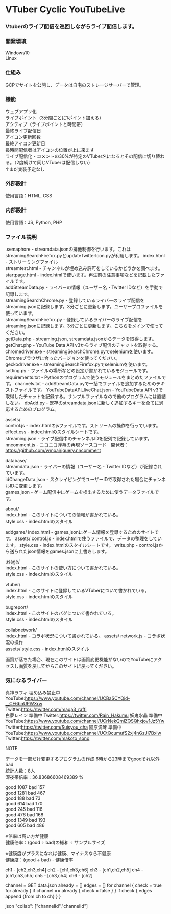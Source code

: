 # VTuber Cyclic YouTubeLive

### Vtuberのライブ配信を巡回しながらライブ配信します。  

### 開発環境
Windows10  
Linux  

### 仕組み
GCPでサイトを公開し、データは自宅のストレージサーバーで管理。

### 機能  
ウェブアプリ化  
ライブポイント（3分間ごとに1ポイント加える）  
アクティブ（ライブポイントと時間帯）  
最終ライブ配信日  
アイコン更新回数  
最終アイコン更新日  
長時間配信者はアイコンの位置が上に来ます  
ライブ配信化 - コメントの30%が特定のVTuber名になるとその配信に切り替わる。（2度続けて同じVTuberは配信しない）  
↑まだ実装予定なし  

### 外部設計  
使用言語：HTML, CSS  

### 内部設計  
使用言語：JS, Python, PHP  

### ファイル説明  
.semaphore - streamdata.jsonの排他制御を行います。これはstreamingSearchFirefox.pyとupdateTwitterIcon.pyが利用します。
index.html - ストリーミングファイル  
streamtest.html - チャンネルが埋め込み許可をしているかどうかを調べます。  
startpage.html - index.htmlで使います。再生前の注意事項などを記載したファイルです。  
addStreamData.py - ライバーの情報（ユーザー名・Twitter IDなど）を手動で記録します。  
streamingSearchChrome.py - 登録しているライバーのライブ配信をstreaming.jsonに記録します。3分ごとに更新します。ユーザープロファイルを使っています。  
streamingSearchFirefox.py - 登録しているライバーのライブ配信をstreaming.jsonに記録します。3分ごとに更新します。こちらをメインで使ってください。  
getData.php - streaming.json, streamdata.jsonからデータを取得します。 
getChat.php - YouTube Data API v3からライブ配信のチャットを取得する。
chromedriver.exe - streamingSearchChrome.pyでseleniumを使います。Chromeブラウザに合ったバージョンを使ってください。  
geckodriver.exe - streamingSearchFirefox.pyでseleniumを使います。  
setting.py - ファイルの場所などの設定が書かれているモジュールです。  
requirements.txt - Pythonのプログラムで使うモジュールをまとめたファイルです。
channels.txt - addStreamData.pyで一括でファイルを追加するためのテキストファイルです。
YouTubeDataAPI_liveChat.json - YouTubeData API v3で取得したチャットを記録する。サンプルファイルなので他のプログラムには直結しない。
dbAdd.py - 既存のstreamdata.jsonに新しく追加するキーを全てに適応するためのプログラム。

assets/  
    control.js - index.htmlのjsファイルです。ストリームの操作を行っています。  
    effect.css - index.htmlのスタイルシートです。  
    streaming.json - ライブ配信中のチャンネルIDを配列で記録しています。  
    nncomment.js - ニコニコ弾幕の再現ソースコード　開発者：https://github.com/wmoai/jquery.nncomment

database/  
    streamdata.json - ライバーの情報（ユーザー名・Twitter IDなど）が記録されています。  
    idChangeData.json - スクレイピングでユーザーIDで取得された場合にチャンネルIDに変更します。  
    games.json - ゲーム配信中にゲームを検出するために使うデータファイルです。

about/  
    index.html - このサイトについての情報が書かれている。  
    style.css  - index.htmlのスタイル  

addgame/
    index.html - games.jsonにゲーム情報を登録するためのサイトです。
    assets/
        control.js - index.htmlで使うファイルで、データの整理をしています。
        style.css - index.htmlのスタイルシートです。
        write.php - control.jsから送られたjson情報をgames.jsonに上書きします。

usage/  
    index.html - このサイトの使い方について書かれている。  
    style.css  - index.htmlのスタイル  

vtuber/  
    index.html - このサイトに登録しているVTuberについて書かれている。  
    style.css  - index.htmlのスタイル  

bugreport/  
    index.html - このサイトのバグについて書かれている。  
    style.css  - index.htmlのスタイル  

collabnetwork/  
    index.html - コラボ状況について書かれている。
    assets/ network.js - コラボ状況の操作  
    assets/ style.css  - index.htmlのスタイル  

画質が落ちた場合、現在このサイトは画質変更機能がないのでYouTubeにアクセスし画質を戻してからこのサイトに戻ってください。

### 気になるライバー
真神ラフィ 埋め込み禁止中
YouTube:https://www.youtube.com/channel/UCBaSCYQid-__CE6bnUPWXrw  
Twitter:https://twitter.com/maga3_raffi  
白夢レイン 準備中
Twitter:https://twitter.com/Rain_Hakumu
妖鬼水晶 準備中
YouTube:https://www.youtube.com/channel/UCrNekQmlZQSQhxjov1Jz5Yw
Twitter:https://twitter.com/Suisyou_cha
園原満琴 準備中
YouTube:https://www.youtube.com/channel/UCtQcumufS2xj4nGzJl7BxIw
Twitter:https://twitter.com/makoto_sono

NOTE  


データを一部だけ変更するプログラムの作成
6時から23時までgoodそれ以外bad  
統計人数：8人  
深夜帯倍率：36.83686608469389 %  

good 1087  bad 157  
good 1281  bad 467  
good 188   bad 73  
good 614   bad 170  
good 245   bad 116  
good 476   bad 168  
good 1349  bad 193  
good 605   bad 486  

※倍率は高い方が健康  
健康倍率：(good ÷ bad)の総和 ÷ サンプルサイズ  

※健康度がプラスになれば健康、マイナスなら不健康  
健康度：(good ÷ bad) - 健康倍率   


ch1 - [ch2,ch3,ch4]
ch2 - [ch1,ch3,ch6]
ch3 - [ch1,ch2,ch5]
ch4 - [ch1,ch3,ch5]
ch5 - [ch3,ch4]
ch6 - [ch2]

channel = GET data.json
already = []
edges = []
for channel {
    check = true
    for already {
        if channel == already {
            check = false
        }
    }
    if check {
        edges append {from ch to ch}
    }
}

json
"collab": ["channelId","channelId"]